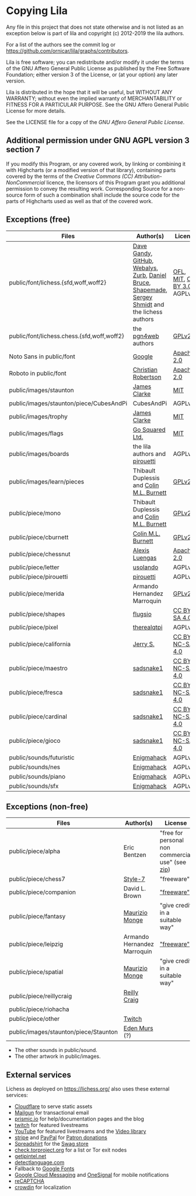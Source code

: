 Copying Lila
============

Any file in this project that does not state otherwise and is not listed as an
exception below is part of lila and copyright (c) 2012-2019 the lila authors.

For a list of the authors see the commit log or
https://github.com/ornicar/lila/graphs/contributors.

Lila is free software; you can redistribute and/or modify it under the terms
of the GNU Affero General Public License as published by the Free Software
Foundation; either version 3 of the License, or (at your option) any later
version.

Lila is distributed in the hope that it will be useful, but WITHOUT ANY
WARRANTY; without even the implied warranty of MERCHANTABILITY or FITNESS FOR
A PARTICULAR PURPOSE. See the GNU Affero General Public License for more
details.

See the LICENSE file for a copy of the *GNU Affero General Public License*.

Additional permission under GNU AGPL version 3 section 7
--------------------------------------------------------

If you modify this Program, or any covered work, by linking or combining it
with Highcharts (or a modified version of that library), containing parts
covered by the terms of the *Creative Commons (CC) Attribution-NonCommercial*
licence, the licensors of this Program grant you additional permission to
convey the resulting work. Corresponding Source for a non-source form of such a
combination shall include the source code for the parts of Highcharts used as
well as that of the covered work.

Exceptions (free)
-----------------

Files | Author(s) | License
--- | --- | ---
public/font/lichess.{sfd,woff,woff2} | [Dave Gandy](http://fontawesome.io/), [GitHub](https://github.com/primer/octicons), [Webalys](http://www.webalys.com/), [Zurb](http://zurb.com/playground/foundation-icon-fonts-3), [Daniel Bruce](http://www.entypo.com/), [Shapemade](http://steadysets.com/), [Sergey Shmidt](http://designmodo.com/linecons-free/) and the lichess authors | [OFL](http://scripts.sil.org/cms/scripts/page.php?site_id=nrsi&id=OFL), [MIT](https://github.com/primer/octicons/blob/master/LICENSE), [CC BY 3.0](https://creativecommons.org/licenses/by/3.0/), AGPLv3+
public/font/lichess.chess.{sfd,woff,woff2} | the [pgn4web](http://pgn4web.casaschi.net/home.html) authors | [GPLv2+](https://www.gnu.org/licenses/gpl-2.0.txt)
Noto Sans in public/font | [Google](https://fonts.google.com/specimen/Noto+Sans) | [Apache 2.0](https://www.apache.org/licenses/LICENSE-2.0)
Roboto in public/font | [Christian Robertson](https://fonts.google.com/specimen/Roboto) | [Apache 2.0](https://www.apache.org/licenses/LICENSE-2.0)
public/images/staunton | [James Clarke](https://github.com/clarkerubber/Staunton-Pieces) | [MIT](https://github.com/clarkerubber/Staunton-Pieces/blob/master/LICENSE)
public/images/staunton/piece/CubesAndPi | CubesAndPi | AGPLv3+
public/images/trophy | [James Clarke](https://github.com/clarkerubber/Staunton-Pieces/tree/master/Trophies) | [MIT](https://github.com/clarkerubber/Staunton-Pieces/blob/master/LICENSE)
public/images/flags | [Go Squared Ltd.](https://www.gosquared.com/resources/flag-icons/) | [MIT](https://github.com/gosquared/flags/blob/master/LICENSE.txt)
public/images/boards | the lila authors and [pirouetti](https://lichess.org/@/pirouetti) | AGPLv3+
public/images/learn/pieces | Thibault Duplessis and [Colin M.L. Burnett](https://en.wikipedia.org/wiki/User:Cburnett) | [GPLv2+](https://www.gnu.org/licenses/gpl-2.0.txt)
public/piece/mono | Thibault Duplessis and [Colin M.L. Burnett](https://en.wikipedia.org/wiki/User:Cburnett) | [GPLv2+](https://www.gnu.org/licenses/gpl-2.0.txt)
public/piece/cburnett | [Colin M.L. Burnett](https://en.wikipedia.org/wiki/User:Cburnett) | [GPLv2+](https://www.gnu.org/licenses/gpl-2.0.txt)
public/piece/chessnut | [Alexis Luengas](https://github.com/LexLuengas) | [Apache 2.0](https://github.com/LexLuengas/chessnut-pieces/blob/master/LICENSE.txt)
public/piece/letter | [usolando](https://lichess.org/@/usolando) | AGPLv3+
public/piece/pirouetti | [pirouetti](https://lichess.org/@/pirouetti) | AGPLv3+
public/piece/merida | Armando Hernandez Marroquin | [GPLv2+](https://www.gnu.org/licenses/gpl-2.0.txt)
public/piece/shapes | [flugsio](https://github.com/flugsio/chess_shapes) | [CC BY-SA 4.0](https://creativecommons.org/licenses/by-sa/4.0/)
public/piece/pixel | [therealqtpi](https://twitter.com/therealqtpi) | AGPLv3+
public/piece/california | [Jerry S.](https://sites.google.com/view/jerrychess/home) | [CC BY-NC-SA 4.0](https://creativecommons.org/licenses/by-nc-sa/4.0/)
public/piece/maestro | [sadsnake1](https://github.com/sadsnake1) | [CC BY-NC-SA 4.0](https://creativecommons.org/licenses/by-nc-sa/4.0/)
public/piece/fresca | [sadsnake1](https://github.com/sadsnake1) | [CC BY-NC-SA 4.0](https://creativecommons.org/licenses/by-nc-sa/4.0/)
public/piece/cardinal | [sadsnake1](https://github.com/sadsnake1) | [CC BY-NC-SA 4.0](https://creativecommons.org/licenses/by-nc-sa/4.0/)
public/piece/gioco | [sadsnake1](https://github.com/sadsnake1) | [CC BY-NC-SA 4.0](https://creativecommons.org/licenses/by-nc-sa/4.0/)
public/sounds/futuristic | [Enigmahack](https://github.com/Enigmahack) | AGPLv3+
public/sounds/nes | [Enigmahack](https://github.com/Enigmahack) | AGPLv3+
public/sounds/piano | [Enigmahack](https://github.com/Enigmahack) | AGPLv3+
public/sounds/sfx | [Enigmahack](https://github.com/Enigmahack) | AGPLv3+

Exceptions (non-free)
---------------------

Files | Author(s) | License
--- | --- | ---
public/piece/alpha | Eric Bentzen | "free for personal non commercial use" (see [zip](http://www.enpassant.dk/chess/downl/alpha.zip))
public/piece/chess7 | [Style-7](http://www.styleseven.com/) | "freeware"
public/piece/companion | David L. Brown | ["freeware"](http://www.enpassant.dk/chess/fonteng.htm#GC)
public/piece/fantasy | [Maurizio Monge](http://poisson.phc.unipi.it/~monge/chess_art.php) | "give credit in a suitable way"
public/piece/leipzig | Armando Hernandez Marroquin | ["freeware"](http://www.enpassant.dk/chess/fonteng.htm#LEIPZIG)
public/piece/spatial | [Maurizio Monge](http://poisson.phc.unipi.it/~monge/chess_art.php) | "give credit in a suitable way"
public/piece/reillycraig | [Reilly Craig](https://instagram.com/fader_) |
public/piece/riohacha | |
public/piece/other | [Twitch](http://lazythunk.com/kappa/) |
public/images/staunton/piece/Staunton | [Eden Murs](https://userstyles.org/styles/134558/lichess-pieces-3d-staunton) (?) |

* The other sounds in public/sound.
* The other artwork in public/images.

External services
-----------------

Lichess as deployed on https://lichess.org/ also uses these external services:

* [Cloudflare](https://www.cloudflare.com/) to serve static assets
* [Mailgun](https://www.mailgun.com/) for transactional email
* [prismic.io](https://prismic.io/) for help/documentation pages and the blog
* [twitch](https://www.twitch.tv/) for featured livestreams
* [YouTube](https://www.youtube.com) for featured livestreams and the [Video library](https://lichess.org/video)
* [stripe](https://stripe.com/) and [PayPal](https://www.paypal.com) for [Patron donations](https://lichess.org/patron)
* [Spreadshirt](https://shop.spreadshirt.com/lichess-org) for the [Swag store](https://lichess.org/swag)
* [check.torproject.org](https://check.torproject.org/exit-addresses) for a list or Tor exit nodes
* [getipintel.net](https://getipintel.net/)
* [detectlanguage.com](https://detectlanguage.com/)
* Fallback to [Google Fonts](https://fonts.google.com/)
* [Google Cloud Messaging](https://developers.google.com/cloud-messaging/) and [OneSignal](https://onesignal.com/) for mobile notifications
* [reCAPTCHA](https://www.google.com/recaptcha/)
* [crowdin](https://crowdin.com/project/lichess) for localization
